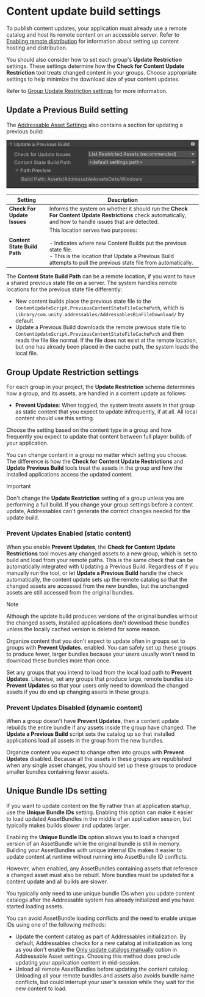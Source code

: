 # Content update build settings

To publish content updates, your application must already use a remote catalog and host its remote content on an accessible server. Refer to [Enabling remote distribution](xref:addressables-remote-content-distribution) for information about setting up content hosting and distribution.

You should also consider how to set each group's __Update Restriction__ settings. These settings determine how the __Check for Content Update Restriction__ tool treats changed content in your groups. Choose appropriate settings to help minimize the download size of your content updates. 

Refer to [Group Update Restriction settings](#group-update-restriction-settings) for more information.

## Update a Previous Build setting

The [Addressable Asset Settings](AddressableAssetSettings.md) also contains a section for updating a previous build:  

![](images/update-a-previous-build.png)

|**Setting**|**Description**|
|---|---|
| __Check For Update Issues__| Informs the system on whether it should run the __Check For Content Update Restrictions__ check automatically, and how to handle issues that are detected.|  
|__Content State Build Path__| This location serves two purposes:<br/><br/>- Indicates where new Content Builds put the previous state file.<br/>- This is the location that Update a Previous Build attempts to pull the previous state file from automatically.|

The __Content State Build Path__ can be a remote location, if you want to have a shared previous state file on a server. The system handles remote locations for the previous state file differently:

* New content builds place the previous state file to the `ContentUpdateScript.PreviousContentStateFileCachePath`, which is `Library/com.unity.addressables/AddressablesBinFileDownload/` by default.
* Update a Previous Build downloads the remote previous state file to `ContentUpdateScript.PreviousContentStateFileCachePath` and then reads the file like normal. If the file does not exist at the remote location, but one has already been placed in the cache path, the system loads the local file.

## Group Update Restriction settings

For each group in your project, the __Update Restriction__ schema determines how a group, and its assets, are handled in a content update as follows:

* **Prevent Updates**: When toggled, the system treats assets in that group as static content that you expect to update infrequently, if at all. All local content should use this setting.

Choose the setting based on the content type in a group and how frequently you expect to update that content between full player builds of your application.

You can change content in a group no matter which setting you choose. The difference is how the __Check for Content Update Restrictions__ and __Update Previous Build__ tools treat the assets in the group and  how the installed applications access the updated content.

> [!IMPORTANT]
> Don't change the __Update Restriction__ setting of a group unless you are performing a full build. If you change your group settings before a content update, Addressables can't generate the correct changes needed for the update build.

### Prevent Updates Enabled (static content)

When you enable __Prevent Updates__, the __Check for Content Update Restrictions__ tool moves any changed assets to a new group, which is set to build and load from your remote paths. This is the same check that can be automatically integrated with Updating a Previous Build. Regardless of if you manually run the tool, or let __Update a Previous Build__ handle the check automatically, the content update sets up the remote catalog so that the changed assets are accessed from the new bundles, but the unchanged assets are still accessed from the original bundles. 

> [!NOTE]
> Although the update build produces versions of the original bundles without the changed assets, installed applications don't download these bundles unless the locally cached version is deleted for some reason.  

Organize content that you don't expect to update often in groups set to groups with __Prevent Updates.__ enabled. You can safely set up these groups to produce fewer, larger bundles because your users usually won't need to download these bundles more than once.  

Set any groups that you intend to load from the local load path to __Prevent Updates__. Likewise, set any groups that produce large, remote bundles sto __Prevent Updates__ so that your users only need to download the changed assets if you do end up changing assets in these groups.

### Prevent Updates Disabled (dynamic content)

When a group doesn't have __Prevent Updates__, then a content update rebuilds the entire bundle if any assets inside the group have changed. The __Update a Previous Build__ script sets the catalog up so that installed applications load all assets in the group from the new bundles.

Organize content you expect to change often into groups with __Prevent Updates__ disabled. Because all the assets in these groups are republished when any single asset changes, you should set up these groups to produce smaller bundles containing fewer assets. 

## Unique Bundle IDs setting

If you want to update content on the fly rather than at application startup, use the __Unique Bundle IDs__ setting. Enabling this option can make it easier to load updated AssetBundles in the middle of an application session, but typically makes builds slower and updates larger.

Enabling the __Unique Bundle IDs__ option allows you to load a changed version of an AssetBundle while the original bundle is still in memory. Building your AssetBundles with unique internal IDs makes it easier to update content at runtime without running into AssetBundle ID conflicts. 

However, when enabled, any AssetBundles containing assets that reference a changed asset must also be rebuilt. More bundles must be updated for a content update and all builds are slower.

You typically only need to use unique bundle IDs when you update content catalogs after the Addressable system has already initialized and you have started loading assets.

You can avoid AssetBundle loading conflicts and the need to enable unique IDs using one of the following methods:

* Update the content catalog as part of Addressables initialization. By default, Addressables checks for a new catalog at initialization as long as you don't enable the [Only update catalogs manually](xref:addressables-asset-settings) option in Addressable Asset settings. Choosing this method does preclude updating your application content in mid-session.
* Unload all remote AssetBundles before updating the content catalog. Unloading all your remote bundles and assets also avoids bundle name conflicts, but could interrupt your user's session while they wait for the new content to load. 
